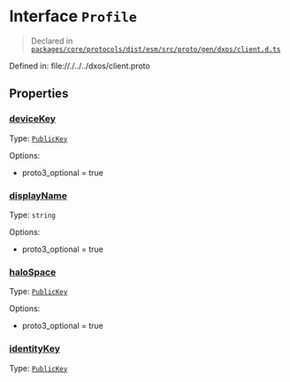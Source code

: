 # Interface `Profile`
> Declared in [`packages/core/protocols/dist/esm/src/proto/gen/dxos/client.d.ts`]()

Defined in:
   file://./../../dxos/client.proto
## Properties
### [deviceKey]()
Type: <code>[PublicKey](/api/@dxos/react-client/classes/PublicKey)</code>

Options:
  - proto3_optional = true
### [displayName]()
Type: <code>string</code>

Options:
  - proto3_optional = true
### [haloSpace]()
Type: <code>[PublicKey](/api/@dxos/react-client/classes/PublicKey)</code>

Options:
  - proto3_optional = true
### [identityKey]()
Type: <code>[PublicKey](/api/@dxos/react-client/classes/PublicKey)</code>